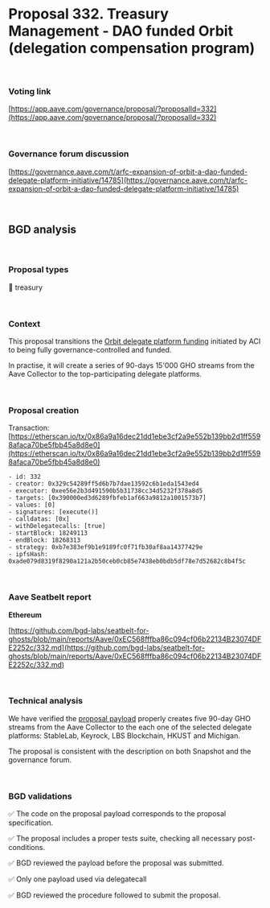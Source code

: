# Proposal 332. Treasury Management - DAO funded Orbit (delegation compensation program)

<br>

### Voting link

[https://app.aave.com/governance/proposal/?proposalId=332](https://app.aave.com/governance/proposal/?proposalId=332)

<br>

### Governance forum discussion

[https://governance.aave.com/t/arfc-expansion-of-orbit-a-dao-funded-delegate-platform-initiative/14785](https://governance.aave.com/t/arfc-expansion-of-orbit-a-dao-funded-delegate-platform-initiative/14785)

<br>

## BGD analysis

<br>

### Proposal types

:bank: treasury

<br>

### Context

This proposal transitions the [Orbit delegate platform funding](https://governance.aave.com/t/introducing-orbit-a-delegate-platform-funding-initiative-by-aci/13241) initiated by ACI to being fully governance-controlled and funded.

In practise, it will create a series of 90-days 15'000 GHO streams from the Aave Collector to the top-participating delegate platforms.


<br>

### Proposal creation

Transaction: [https://etherscan.io/tx/0x86a9a16dec21dd1ebe3cf2a9e552b139bb2d1ff5598afaca70be5fbb45a8d8e0](https://etherscan.io/tx/0x86a9a16dec21dd1ebe3cf2a9e552b139bb2d1ff5598afaca70be5fbb45a8d8e0)

```
- id: 332
- creator: 0x329c54289ff5d6b7b7dae13592c6b1eda1543ed4
- executor: 0xee56e2b3d491590b5b31738cc34d5232f378a8d5
- targets: [0x390000ed3d6289fbfeb1af663a9812a1001573b7]
- values: [0]
- signatures: [execute()]
- calldatas: [0x]
- withDelegatecalls: [true]
- startBlock: 18249113
- endBlock: 18268313
- strategy: 0xb7e383ef9b1e9189fc0f71fb30af8aa14377429e
- ipfsHash: 0xade079d8319f8290a121a2b50ceb0cb85e7438eb0bdb5df78e7d52682c8b4f5c
```

<br>

### Aave Seatbelt report

**Ethereum**

[https://github.com/bgd-labs/seatbelt-for-ghosts/blob/main/reports/Aave/0xEC568fffba86c094cf06b22134B23074DFE2252c/332.md](https://github.com/bgd-labs/seatbelt-for-ghosts/blob/main/reports/Aave/0xEC568fffba86c094cf06b22134B23074DFE2252c/332.md)


<br>

### Technical analysis

We have verified the [proposal payload](https://etherscan.io/address/0x390000ed3d6289fbfeb1af663a9812a1001573b7#code#F1#L14) properly creates five 90-day GHO streams from the Aave Collector to the each one of the selected delegate platforms: StableLab, Keyrock, LBS Blockchain, HKUST and Michigan.


The proposal is consistent with the description on both Snapshot and the governance forum.

<br>

### BGD validations

:white_check_mark: The code on the proposal payload corresponds to the proposal specification.

:white_check_mark: The proposal includes a proper tests suite, checking all necessary post-conditions.

:white_check_mark: BGD reviewed the payload before the proposal was submitted.

:white_check_mark: Only one payload used via delegatecall

:white_check_mark: BGD reviewed the procedure followed to submit the proposal.
